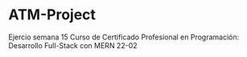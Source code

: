 # ATM-Project
Ejercio semana 15 Curso de Certificado Profesional en Programación: Desarrollo Full-Stack con MERN 22-02
